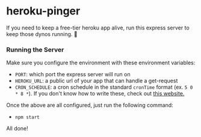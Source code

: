 # heroku-pinger

If you need to keep a free-tier heroku app alive, run this express server to keep those dynos running. 🦖

### Running the Server

Make sure you configure the environment with these environment variables:

- `PORT`: which port the express server will run on
- `HEROKU_URL`: a public url of your app that can handle a get-request
- `CRON_SCHEDULE`: a cron schedule in the standard `cronTime` format (ex. `5 0 * 8 *`). If you don't know how to write these, check out [this website.](https://crontab.guru/#5_0_*_8_*)

Once the above are all configured, just run the following command:

- `npm start`

All done!
